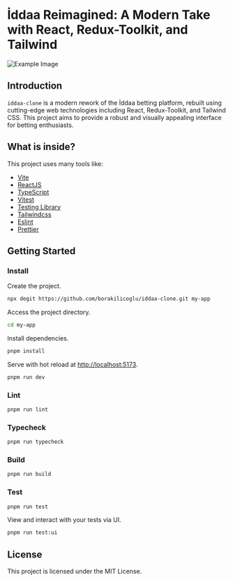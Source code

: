 # İddaa Reimagined: A Modern Take with React, Redux-Toolkit, and Tailwind

![Example Image](https://i.imgur.com/kPXrwvA.png)

## Introduction

`iddaa-clone` is a modern rework of the İddaa betting platform, rebuilt using cutting-edge web technologies including React, Redux-Toolkit, and Tailwind CSS. This project aims to provide a robust and visually appealing interface for betting enthusiasts.

## What is inside?

This project uses many tools like:

- [Vite](https://vitejs.dev)
- [ReactJS](https://reactjs.org)
- [TypeScript](https://www.typescriptlang.org)
- [Vitest](https://vitest.dev)
- [Testing Library](https://testing-library.com)
- [Tailwindcss](https://tailwindcss.com)
- [Eslint](https://eslint.org)
- [Prettier](https://prettier.io)

## Getting Started

### Install

Create the project.

```bash
npx degit https://github.com/borakilicoglu/iddaa-clone.git my-app
```

Access the project directory.

```bash
cd my-app
```

Install dependencies.

```bash
pnpm install
```

Serve with hot reload at <http://localhost:5173>.

```bash
pnpm run dev
```

### Lint

```bash
pnpm run lint
```

### Typecheck

```bash
pnpm run typecheck
```

### Build

```bash
pnpm run build
```

### Test

```bash
pnpm run test
```

View and interact with your tests via UI.

```bash
pnpm run test:ui
```

## License

This project is licensed under the MIT License.
